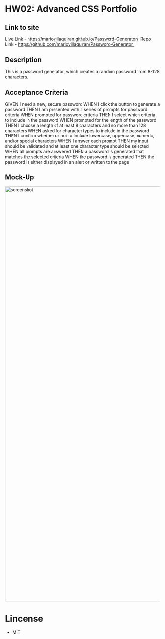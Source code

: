 # HW02: Advanced CSS Portfolio

## Link to site

Live Link - https://mariovillaquiran.github.io/Password-Generator/ 
Repo Link - https://github.com/mariovillaquiran/Password-Generator 

## Description

This is a password generator, which creates a random password from 8-128 characters.

## Acceptance Criteria

GIVEN I need a new, secure password
WHEN I click the button to generate a password
THEN I am presented with a series of prompts for password criteria
WHEN prompted for password criteria
THEN I select which criteria to include in the password
WHEN prompted for the length of the password
THEN I choose a length of at least 8 characters and no more than 128 characters
WHEN asked for character types to include in the password
THEN I confirm whether or not to include lowercase, uppercase, numeric, and/or special characters
WHEN I answer each prompt
THEN my input should be validated and at least one character type should be selected
WHEN all prompts are answered
THEN a password is generated that matches the selected criteria
WHEN the password is generated
THEN the password is either displayed in an alert or written to the page

## Mock-Up

<img width="1347" alt="screenshot" src="https://user-images.githubusercontent.com/90975246/139605764-1886b915-75f6-458f-b6fa-a034d9e9e3e9.png">

# Lincense

- MIT
